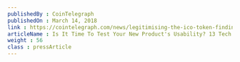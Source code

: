 ```yaml
---
publishedBy : CoinTelegraph
publishedOn : March 14, 2018
link : https://cointelegraph.com/news/legitimising-the-ico-token-finding-utility-over-security
articleName : Is It Time To Test Your New Product's Usability? 13 Tech Experts Weigh In
weight : 56 
class : pressArticle
---
```

